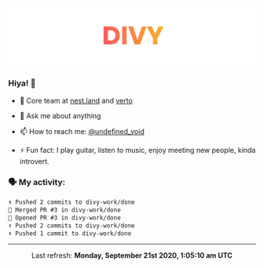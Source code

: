 
![](https://github.com/divy-work/divy-work/raw/master/assets/divy.png)

### Hiya! 👋

- 🔭 Core team at [nest.land](https://github.com/nestdotland/nest.land) and [verto](https://github.com/useverto/verto)

- 💬 Ask me about anything

- 📫 How to reach me: [@undefined_void](https://instagram.com/divy.exe)

- ⚡ Fun fact: I play guitar, listen to music, enjoy meeting new people, kinda introvert.

### 🗣 My activity:

```
⬆️ Pushed 2 commits to divy-work/done
🎉 Merged PR #3 in divy-work/done
💪 Opened PR #3 in divy-work/done
⬆️ Pushed 2 commits to divy-work/done
⬆️ Pushed 1 commit to divy-work/done
```

------------
<p align="center">Last refresh: <b>Monday, September 21st 2020, 1:05:10 am UTC</b></p>
